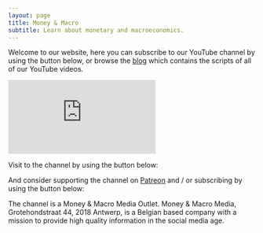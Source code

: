 ```yaml
---
layout: page
title: Money & Macro
subtitle: Learn about monetary and macroeconomics.
---
```


Welcome to our website, here you can subscribe to our YouTube channel by using the button below, or browse the [blog](https://www.moneymacro.rocks/blog/) which contains the scripts of all of our YouTube videos.

<div class="video-container">
  <iframe src="https://www.youtube.com/embed/6IGIp8-kbgM" frameborder="0" allow="accelerometer; autoplay; encrypted-media; gyroscope; picture-in-picture" allowfullscreen></iframe>
</div>

Visit to the channel by using the button below:

<script src="https://apis.google.com/js/platform.js"></script>

And consider supporting the channel on [Patreon](https://www.patreon.com/moneymacro) and / or subscribing by using the button below:

<div class="g-ytsubscribe" data-channelid="UCCKpicnIwBP3VPxBAZWDeNA" data-layout="full" data-count="default"></div>

The channel is a Money & Macro Media Outlet. Money & Macro Media, Grotehondstraat 44, 2018 Antwerp, is a Belgian based company with a mission to provide high quality information in the social media age.
